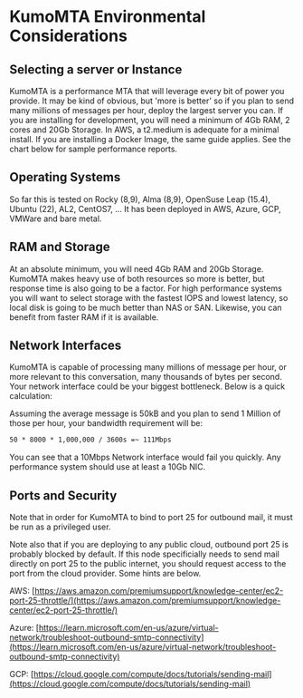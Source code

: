 # KumoMTA Environmental Considerations

## Selecting a server or Instance

KumoMTA is a performance MTA that will leverage every bit of power you provide. It may be kind of obvious, but 'more is better' so if you plan to send many millions of messages per hour, deploy the largest server you can. If you are installing for  development, you will need a minimum of 4Gb RAM, 2 cores and 20Gb Storage. In AWS, a t2.medium is adequate for a minimal install.  If you are installing a Docker Image, the same guide applies. See the chart below for sample performance reports.

## Operating Systems

So far this is tested on Rocky (8,9), Alma (8,9), OpenSuse Leap (15.4), Ubuntu (22), AL2, CentOS7, ...
It has been deployed in AWS, Azure, GCP, VMWare and bare metal.

## RAM and Storage

At an absolute minimum, you will need 4Gb RAM and 20Gb Storage.  KumoMTA makes heavy use of both resources so more is better, but response time is also going to be a factor.  For high performance systems you will want to select storage with the fastest IOPS and lowest latency, so local disk is going to be much better than NAS or SAN. Likewise, you can benefit from faster RAM if it is available.

## Network Interfaces

KumoMTA is capable of processing many millions of message per hour, or more relevant to this conversation, many thousands of bytes per second.  Your network interface could be your biggest bottleneck.  Below is a quick calculation:

Assuming the average message is 50kB and you plan to send 1 Million of those per hour, your bandwidth requirement will be:

```txt
50 * 8000 * 1,000,000 / 3600s =~ 111Mbps
```

You can see that a 10Mbps Network interface would fail you quickly.  Any performance system should use at least a 10Gb NIC.

## Ports and Security

Note that in order for KumoMTA to bind to port 25 for outbound mail, it must be run as a privileged user.

Note also that if you are deploying to any public cloud, outbound port 25 is probably blocked by default. If this node specificially needs to send mail directly on port 25 to the public internet, you should request access to the port from the cloud provider.  Some hints are below.

AWS: [https://aws.amazon.com/premiumsupport/knowledge-center/ec2-port-25-throttle/](https://aws.amazon.com/premiumsupport/knowledge-center/ec2-port-25-throttle/)

Azure: [https://learn.microsoft.com/en-us/azure/virtual-network/troubleshoot-outbound-smtp-connectivity](https://learn.microsoft.com/en-us/azure/virtual-network/troubleshoot-outbound-smtp-connectivity)

GCP: [https://cloud.google.com/compute/docs/tutorials/sending-mail](https://cloud.google.com/compute/docs/tutorials/sending-mail)
